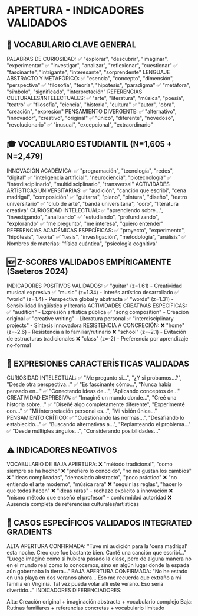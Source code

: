 # APERTURA - INDICADORES VALIDADOS

## 🎨 VOCABULARIO CLAVE GENERAL
PALABRAS DE CURIOSIDAD:
✅ "explorar", "descubrir", "imaginar", "experimentar"
✅ "investigar", "analizar", "reflexionar", "cuestionar"
✅ "fascinante", "intrigante", "interesante", "sorprendente"
LENGUAJE ABSTRACTO Y METAFÓRICO:
✅ "esencia", "concepto", "dimensión", "perspectiva"
✅ "filosofía", "teoría", "hipótesis", "paradigma"
✅ "metáfora", "símbolo", "significado", "interpretación"
REFERENCIAS CULTURALES/INTELECTUALES:
✅ "arte", "literatura", "música", "poesía", "teatro"
✅ "filosofía", "ciencia", "historia", "cultura"
✅ "autor", "obra", "creación", "expresión"
PENSAMIENTO DIVERGENTE:
✅ "alternativo", "innovador", "creativo", "original"
✅ "único", "diferente", "novedoso", "revolucionario"
✅ "inusual", "excepcional", "extraordinario"

## 🎓 VOCABULARIO ESTUDIANTIL (N=1,605 + N=2,479)
INNOVACIÓN ACADÉMICA:
✅ "programación", "tecnología", "redes", "digital"
✅ "inteligencia artificial", "neurociencia", "biotecnología"
✅ "interdisciplinario", "multidisciplinario", "transversal"
ACTIVIDADES ARTÍSTICAS UNIVERSITARIAS:
✅ "audición", "canción que escribí", "cena madrigal", "composición"
✅ "guitarra", "piano", "pintura", "diseño", "teatro universitario"
✅ "club de arte", "banda universitaria", "coro", "literatura creativa"
CURIOSIDAD INTELECTUAL:
✅ "aprendiendo sobre...", "investigando", "analizando"
✅ "estudiando", "profundizando", "explorando"
✅ "me pregunto", "me interesa", "quiero entender"
REFERENCIAS ACADÉMICAS ESPECÍFICAS:
✅ "proyecto", "experimento", "hipótesis", "teoría"
✅ "tesis", "investigación", "metodología", "análisis"
✅ Nombres de materias: "física cuántica", "psicología cognitiva"

## 🆕 Z-SCORES VALIDADOS EMPÍRICAMENTE (Saeteros 2024)
INDICADORES POSITIVOS VALIDADOS:
✅ "guitar" (z=1.61) - Creatividad musical expresiva
✅ "music" (z=1.34) - Interés artístico desarrollado
✅ "world" (z=1.4) - Perspectiva global y abstracta
✅ "words" (z=1.31) - Sensibilidad lingüística y literaria
ACTIVIDADES CREATIVAS ESPECÍFICAS:
✅ "audition" - Expresión artística pública
✅ "song composition" - Creación original
✅ "creative writing" - Literatura personal
✅ "interdisciplinary projects" - Síntesis innovadora
RESISTENCIA A CONCRECIÓN:
❌ "home" (z=-2.6) - Resistencia a lo familiar/rutinario
❌ "school" (z=-2.1) - Evitación de estructuras tradicionales
❌ "class" (z=-2) - Preferencia por aprendizaje no-formal

## 🧠 EXPRESIONES CARACTERÍSTICAS VALIDADAS
CURIOSIDAD INTELECTUAL:
✅ "Me pregunto si...", "¿Y si probamos...?", "Desde otra perspectiva..."
✅ "Es fascinante cómo...", "Nunca había pensado en..."
✅ "Conectando ideas de...", "Aplicando conceptos de..."
CREATIVIDAD EXPRESIVA:
✅ "Imaginé un mundo donde...", "Creé una historia sobre..."
✅ "Diseñé algo completamente diferente", "Experimenté con..."
✅ "Mi interpretación personal es...", "Mi visión única..."
PENSAMIENTO CRÍTICO:
✅ "Cuestionando las normas...", "Desafiando lo establecido..."
✅ "Buscando alternativas a...", "Replanteando el problema..."
✅ "Desde múltiples ángulos...", "Considerando posibilidades..."

## ⚠️ INDICADORES NEGATIVOS
VOCABULARIO DE BAJA APERTURA:
❌ "método tradicional", "como siempre se ha hecho"
❌ "prefiero lo conocido", "no me gustan los cambios"
❌ "ideas complicadas", "demasiado abstracto", "poco práctico"
❌ "no entiendo el arte moderno", "música rara"
❌ "seguir las reglas", "hacer lo que todos hacen"
❌ "ideas raras" - rechazo explícito a innovación
❌ "mismo método que enseñó el profesor" - conformidad autoridad
❌ Ausencia completa de referencias culturales/artísticas

## 🔬 CASOS ESPECÍFICOS VALIDADOS INTEGRATED GRADIENTS
ALTA APERTURA CONFIRMADA:
"Tuve mi audición para la 'cena madrigal' esta noche. Creo que fue bastante bien.
Canté una canción que escribí..."
"Luego imaginé como si hubiera pasado la clase, pero de alguna manera no en el mundo
real como lo conocemos, sino en algún lugar donde la espada aún gobernaba la tierra..."
BAJA APERTURA CONFIRMADA:
"No he estado en una playa en dos veranos ahora... Eso me recuerda que extraño a mi
familia en Virginia. Tal vez pueda volar allí este verano. Eso sería divertido..."
INDICADORES DIFERENCIADORES:

Alta: Creación original + imaginación abstracta + vocabulario complejo
Baja: Rutinas familiares + referencias concretas + vocabulario limitado

